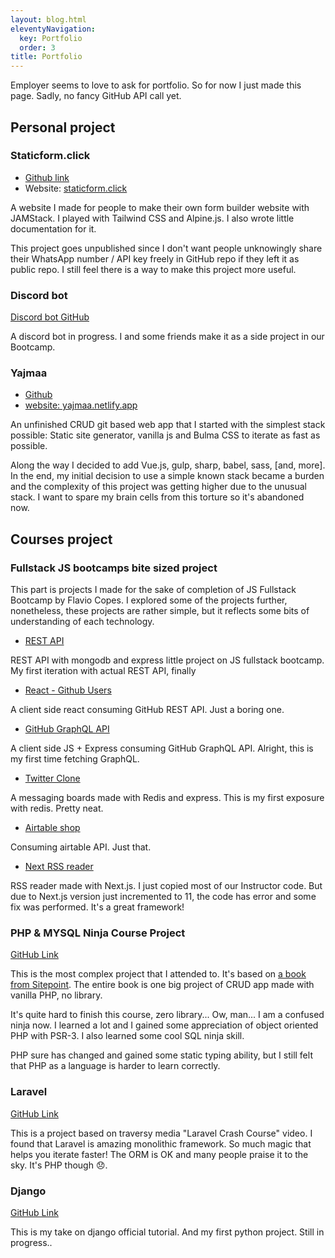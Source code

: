 ```yaml
---
layout: blog.html
eleventyNavigation:
  key: Portfolio
  order: 3
title: Portfolio
---
```


Employer seems to love to ask for portfolio. So for now I just made this page. Sadly, no fancy GitHub API call yet.

## Personal project

### Staticform.click

- [Github link][1]
- Website: [staticform.click](https://staticform.click)

A website I made for people to make their own form builder website with JAMStack. I played with Tailwind CSS and Alpine.js. I also wrote little documentation for it.

This project goes unpublished since I don't want people unknowingly share their WhatsApp number / API key freely in GitHub repo if they left it as public repo. I still feel there is a way to make this project more useful.

### Discord bot

[Discord bot GitHub][2]

A discord bot in progress. I and some friends make it as a side project in our Bootcamp.

### Yajmaa

- [Github](https://github.com/zulvkr/yajmaa)
- [website: yajmaa.netlify.app](https://yajmaa.netlify.app/)


An unfinished CRUD git based web app that I started with the simplest stack possible: Static site generator, vanilla js and Bulma CSS to iterate as fast as possible.

Along the way I decided to add Vue.js, gulp, sharp, babel, sass, \[and, more\]. In the end, my initial decision to use a simple known stack became a burden and the complexity of this project was getting higher due to the unusual stack. I want to spare my brain cells from this torture so it's abandoned now.


## Courses project

### Fullstack JS bootcamps bite sized project

This part is projects I made for the sake of completion of JS Fullstack Bootcamp by Flavio Copes. I explored some of the projects further, nonetheless, these projects are rather simple, but it reflects some bits of understanding of each technology.

- [REST API][3]

REST API with mongodb and express little project on JS fullstack bootcamp. My first iteration with actual REST API, finally

- [React - Github Users][4]

A client side react consuming GitHub REST API. Just a boring one. 

- [GitHub GraphQL API][5]

A client side JS + Express consuming GitHub GraphQL API. Alright, this is my first time fetching GraphQL.

- [Twitter Clone][6]

A messaging boards made with Redis and express. This is my first exposure with redis. Pretty neat.

- [Airtable shop][7]

Consuming airtable API. Just that.

- [Next RSS reader][8]

RSS reader made with Next.js. I just copied most of our Instructor code. But due to Next.js version just incremented to 11, the code has error and some fix was performed. It's a great framework!

### PHP & MYSQL Ninja Course Project

[GitHub Link](https://github.com/zulvkr/learnphp)

This is the most complex project that I attended to. It's based on [a book from Sitepoint](https://www.sitepoint.com/premium/books/php-mysql-novice-to-ninja-6th-edition). The entire book is one big project of CRUD app made with vanilla PHP, no library.

It's quite hard to finish this course, zero library... Ow, man... I am a confused ninja now. I learned a lot and I gained some appreciation of object oriented PHP with PSR-3. I also learned some cool SQL ninja skill.

PHP sure has changed and gained some static typing ability, but I still felt that PHP as a language is harder to learn correctly.

### Laravel

[GitHub Link](https://github.com/zulvkr/lvl-example)

This is a project based on traversy media "Laravel Crash Course" video. I found that Laravel is amazing monolithic framework. So much magic that helps you iterate faster! The ORM is OK and many people praise it to the sky. It's PHP though 😞.

### Django

[GitHub Link](https://github.com/zulvkr/django-tutorial)

This is my take on django official tutorial. And my first python project. Still in progress..

[1]: https://github.com/zulvkr/StaticForm
[2]: https://github.com/JS-Bootcamp-Study-Group/discord-qa-bot
[3]: https://github.com/zulvkr/REST_API
[4]: https://github.com/zulvkr/react-github-users
[5]: https://github.com/zulvkr/githubapiv3
[6]: https://github.com/zulvkr/flipperfresh
[7]: https://github.com/zulvkr/airtable-shop
[8]: https://github.com/zulvkr/next-rss

